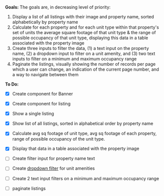 **Goals:**
The goals are, in decreasing level of priority:
1. Display a list of all listings with their image and property name, sorted alphabetically by property name
2. Calculate for each property and for each unit type within that property's set of units the average square footage of that unit type & the range of possible occupancy of that unit type, displaying this data in a table associated with the property image
3. Create three inputs to filter the data, (1) a text input on the property name, (2) a dropdown input to filter on a unit amenity, and (3) two text inputs to filter on a minimum and maximum occupancy range
4. Paginate the listings, visually showing the number of records per page which a user can change, an indication of the current page number, and a way to navigate between them

**To Do:**
- [x] Create component for Banner
- [x] Create component for listing
- [x] Show a single listing
- [x] Show list of all listings, sorted in alphabetical order by property name
- [x] Calculate avg sq footage of unit type, avg sq footage of each property, range of possible occupancy of the unit type.
- [x] Display that data in a table associated with the property image
- [ ] Create filter input for property name text
- [ ] Create [dropdown filter](https://www.w3schools.com/howto/howto_js_filter_dropdown.asp) for unit amenities
- [ ] Create 2 text input filters on a minimum and maximum occupancy range
- [ ] paginate listings

